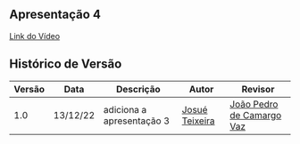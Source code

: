 ## Apresentação 4

[Link do Vídeo](https://www.youtube.com/watch?v=ab9-u2vFG2c)

## Histórico de Versão

| Versão | Data | Descrição | Autor | Revisor
|--------|------|-----------|-------| -------
| 1.0 | 13/12/22 | adiciona a apresentação 3 | [Josué Teixeira](https://github.com/zjosuez) | [João Pedro de Camargo Vaz](https://github.com/JoaoPedro0803)
